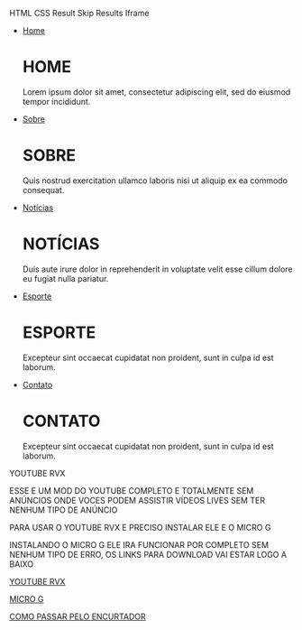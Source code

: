 HTML CSS Result Skip Results Iframe
<ul class="menu">
      <li>
        <a href="">Home</a>
        <div class="submenu">
          <h1>HOME</h1>
          <p>Lorem ipsum dolor sit amet, consectetur adipiscing elit, sed do eiusmod tempor incididunt.</p>
        </div>
      </li>
      <li>
        <a href="">Sobre</a>
        <div class="submenu">
          <h1>SOBRE</h1>
          <p>Quis nostrud exercitation ullamco laboris nisi ut aliquip ex ea commodo consequat.</p>
        </div>
      </li>
      <li>
        <a href="">Notícias</a>
        <div class="submenu">
          <h1>NOTÍCIAS</h1>
          <p>Duis aute irure dolor in reprehenderit in voluptate velit esse cillum dolore eu fugiat nulla pariatur.</p>
        </div>
      </li>
      <li>
        <a href="">Esporte</a>
        <div class="submenu">
          <h1>ESPORTE</h1>
          <p>Excepteur sint occaecat cupidatat non proident, sunt in culpa id est laborum.</p>
        </div>
      </li>
      <li>
        <a href="">Contato</a>
        <div class="submenu">
          <h1>CONTATO</h1>
          <p>Excepteur sint occaecat cupidatat non proident, sunt in culpa id est laborum.</p>
        </div>
      </li>
    </ul>


YOUTUBE RVX 

ESSE E UM MOD DO YOUTUBE COMPLETO E TOTALMENTE SEM ANÚNCIOS ONDE VOCES PODEM ASSISTIR VÍDEOS LIVES SEM TER NENHUM TIPO DE ANÚNCIO 

PARA USAR O YOUTUBE RVX E PRECISO INSTALAR ELE E O MICRO G 

INSTALANDO O MICRO G ELE IRA FUNCIONAR POR COMPLETO SEM NENHUM TIPO DE ERRO, OS LINKS PARA DOWNLOAD VAI ESTAR LOGO A BAIXO

<a href="https://seulink.digital/nGszVm" target="_blank" rel="noopener noreferrer">YOUTUBE RVX</a>


<a href="https://seulink.digital/umYmg" target="_blank" rel="noopener noreferrer">MICRO G</a>

<a href="https://whatsapp.com/channel/0029VaFchLYIt5s3b3b4qY0Z/100" target="_blank" rel="noopener noreferrer">COMO PASSAR PELO ENCURTADOR</a>